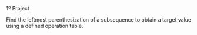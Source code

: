 1º Project



Find the leftmost parenthesization of a subsequence to obtain a target value using a defined operation table.

